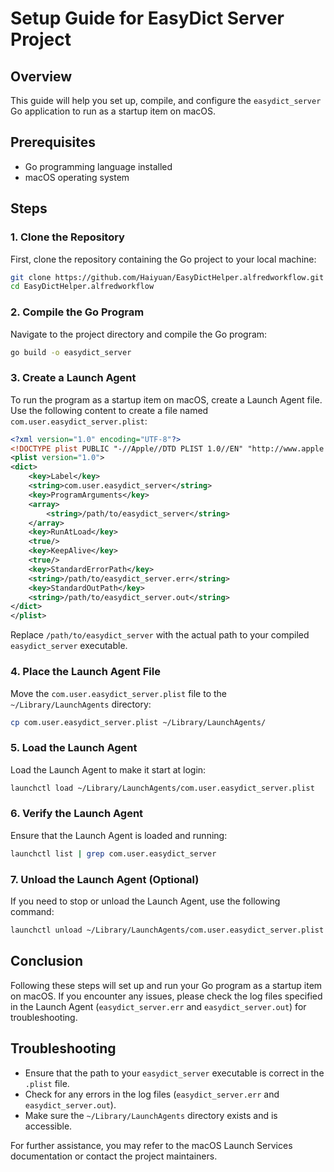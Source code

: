# Setup Guide for EasyDict Server Project

## Overview

This guide will help you set up, compile, and configure the `easydict_server` Go application to run as a startup item on macOS.

## Prerequisites

- Go programming language installed
- macOS operating system

## Steps

### 1. Clone the Repository

First, clone the repository containing the Go project to your local machine:

```bash
git clone https://github.com/Haiyuan/EasyDictHelper.alfredworkflow.git
cd EasyDictHelper.alfredworkflow
```

### 2. Compile the Go Program

Navigate to the project directory and compile the Go program:

```bash
go build -o easydict_server
```

### 3. Create a Launch Agent

To run the program as a startup item on macOS, create a Launch Agent file. Use the following content to create a file named `com.user.easydict_server.plist`:

```xml
<?xml version="1.0" encoding="UTF-8"?>
<!DOCTYPE plist PUBLIC "-//Apple//DTD PLIST 1.0//EN" "http://www.apple.com/DTDs/PropertyList-1.0.dtd">
<plist version="1.0">
<dict>
    <key>Label</key>
    <string>com.user.easydict_server</string>
    <key>ProgramArguments</key>
    <array>
        <string>/path/to/easydict_server</string>
    </array>
    <key>RunAtLoad</key>
    <true/>
    <key>KeepAlive</key>
    <true/>
    <key>StandardErrorPath</key>
    <string>/path/to/easydict_server.err</string>
    <key>StandardOutPath</key>
    <string>/path/to/easydict_server.out</string>
</dict>
</plist>
```

Replace `/path/to/easydict_server` with the actual path to your compiled `easydict_server` executable.

### 4. Place the Launch Agent File

Move the `com.user.easydict_server.plist` file to the `~/Library/LaunchAgents` directory:

```bash
cp com.user.easydict_server.plist ~/Library/LaunchAgents/
```

### 5. Load the Launch Agent

Load the Launch Agent to make it start at login:

```bash
launchctl load ~/Library/LaunchAgents/com.user.easydict_server.plist
```

### 6. Verify the Launch Agent

Ensure that the Launch Agent is loaded and running:

```bash
launchctl list | grep com.user.easydict_server
```

### 7. Unload the Launch Agent (Optional)

If you need to stop or unload the Launch Agent, use the following command:

```bash
launchctl unload ~/Library/LaunchAgents/com.user.easydict_server.plist
```

## Conclusion

Following these steps will set up and run your Go program as a startup item on macOS. If you encounter any issues, please check the log files specified in the Launch Agent (`easydict_server.err` and `easydict_server.out`) for troubleshooting.

## Troubleshooting

- Ensure that the path to your `easydict_server` executable is correct in the `.plist` file.
- Check for any errors in the log files (`easydict_server.err` and `easydict_server.out`).
- Make sure the `~/Library/LaunchAgents` directory exists and is accessible.

For further assistance, you may refer to the macOS Launch Services documentation or contact the project maintainers.